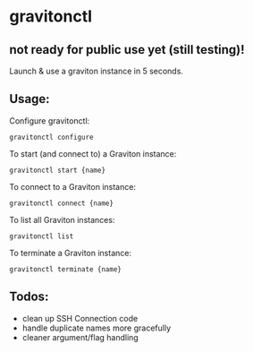 # gravitonctl

## not ready for public use yet (still testing)!

 Launch & use a graviton instance in 5 seconds.

## Usage:
Configure gravitonctl:
```
gravitonctl configure
```

To start (and connect to) a Graviton instance:
```
gravitonctl start {name}
````

To connect to a Graviton instance:
```
gravitonctl connect {name}
```

To list all Graviton instances:
```
gravitonctl list
```

<!--
To stop a Graviton instance
```
gravitonctl stop {name}
``` 
-->

To terminate a Graviton instance:
```
gravitonctl terminate {name}
```

## Todos:
- clean up SSH Connection code
- handle duplicate names more gracefully
- cleaner argument/flag handling
